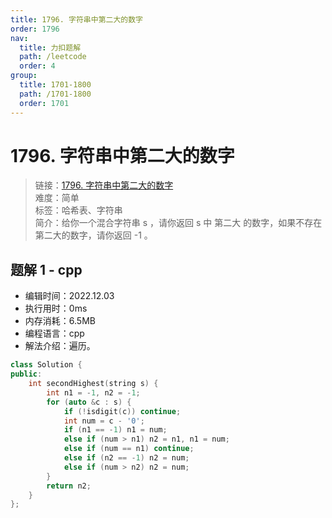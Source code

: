 ```yaml
---
title: 1796. 字符串中第二大的数字
order: 1796
nav:
  title: 力扣题解
  path: /leetcode
  order: 4
group:
  title: 1701-1800
  path: /1701-1800
  order: 1701
---
```


# 1796. 字符串中第二大的数字
    
> 链接：[1796. 字符串中第二大的数字](https://leetcode.cn/problems/second-largest-digit-in-a-string)  
> 难度：简单  
> 标签：哈希表、字符串  
> 简介：给你一个混合字符串 s ，请你返回 s 中 第二大 的数字，如果不存在第二大的数字，请你返回 -1 。
      
## 题解 1 - cpp
- 编辑时间：2022.12.03
- 执行用时：0ms
- 内存消耗：6.5MB
- 编程语言：cpp
- 解法介绍：遍历。
```cpp
class Solution {
public:
    int secondHighest(string s) {
        int n1 = -1, n2 = -1;
        for (auto &c : s) {
            if (!isdigit(c)) continue;
            int num = c - '0';
            if (n1 == -1) n1 = num;
            else if (num > n1) n2 = n1, n1 = num;
            else if (num == n1) continue;
            else if (n2 == -1) n2 = num;
            else if (num > n2) n2 = num;
        }
        return n2;
    }
};
```

      